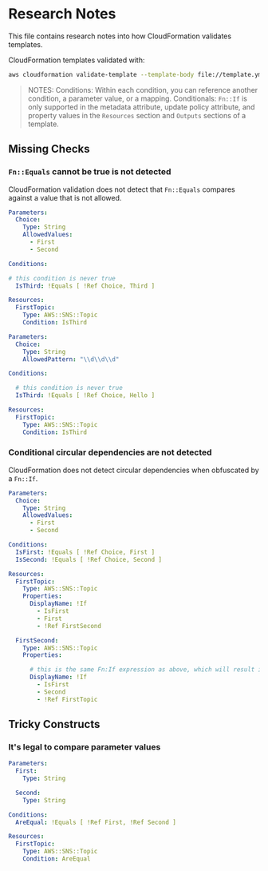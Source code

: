 # Research Notes

This file contains research notes into how CloudFormation validates templates.

CloudFormation templates validated with:
```bash
aws cloudformation validate-template --template-body file://template.yml
```

> NOTES:
> Conditions: Within each condition, you can reference another condition, a parameter value, or a mapping.
> Conditionals: `Fn::If` is only supported in the metadata attribute, update policy attribute, and property values in the `Resources` section and `Outputs` sections of a template.

## Missing Checks

### `Fn::Equals` cannot be true is not detected

CloudFormation validation does not detect that `Fn::Equals` compares against a value that is not allowed.
```yaml
Parameters:
  Choice:
    Type: String
    AllowedValues:
      - First
      - Second

Conditions:

# this condition is never true
  IsThird: !Equals [ !Ref Choice, Third ]

Resources:
  FirstTopic:
    Type: AWS::SNS::Topic
    Condition: IsThird
```

```yaml
Parameters:
  Choice:
    Type: String
    AllowedPattern: "\\d\\d\\d"

Conditions:

  # this condition is never true
  IsThird: !Equals [ !Ref Choice, Hello ]

Resources:
  FirstTopic:
    Type: AWS::SNS::Topic
    Condition: IsThird
```

### Conditional circular dependencies are not detected

CloudFormation does not detect circular dependencies when obfuscated by a `Fn::If`.
```yaml
Parameters:
  Choice:
    Type: String
    AllowedValues:
      - First
      - Second

Conditions:
  IsFirst: !Equals [ !Ref Choice, First ]
  IsSecond: !Equals [ !Ref Choice, Second ]

Resources:
  FirstTopic:
    Type: AWS::SNS::Topic
    Properties:
      DisplayName: !If
        - IsFirst
        - First
        - !Ref FirstSecond

  FirstSecond:
    Type: AWS::SNS::Topic
    Properties:

      # this is the same Fn:If expression as above, which will result in a circular dependency at runtime
      DisplayName: !If
        - IsFirst
        - Second
        - !Ref FirstTopic
```

## Tricky Constructs

### It's legal to compare parameter values

```yaml
Parameters:
  First:
    Type: String

  Second:
    Type: String

Conditions:
  AreEqual: !Equals [ !Ref First, !Ref Second ]

Resources:
  FirstTopic:
    Type: AWS::SNS::Topic
    Condition: AreEqual
```

